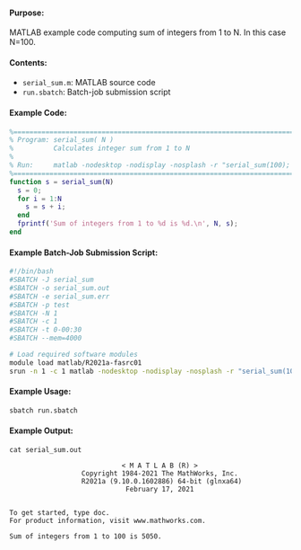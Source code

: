 #### Purpose:

MATLAB example code computing sum of integers from 1 to N. In this case N=100.

#### Contents:

* <code>serial\_sum.m</code>: MATLAB source code
* <code>run.sbatch</code>: Batch-job submission script

#### Example Code:

```matlab
%===========================================================================
% Program: serial_sum( N )
%          Calculates integer sum from 1 to N
%
% Run:     matlab -nodesktop -nodisplay -nosplash -r "serial_sum(100); exit"
%===========================================================================
function s = serial_sum(N) 
  s = 0; 
  for i = 1:N 
    s = s + i; 
  end 
  fprintf('Sum of integers from 1 to %d is %d.\n', N, s); 
end
```


#### Example Batch-Job Submission Script:

```bash
#!/bin/bash
#SBATCH -J serial_sum
#SBATCH -o serial_sum.out
#SBATCH -e serial_sum.err
#SBATCH -p test
#SBATCH -N 1
#SBATCH -c 1
#SBATCH -t 0-00:30
#SBATCH --mem=4000

# Load required software modules
module load matlab/R2021a-fasrc01
srun -n 1 -c 1 matlab -nodesktop -nodisplay -nosplash -r "serial_sum(100); exit"
```

#### Example Usage:

```bash
sbatch run.sbatch
```

#### Example Output:

```
cat serial_sum.out 

                            < M A T L A B (R) >
                  Copyright 1984-2021 The MathWorks, Inc.
                  R2021a (9.10.0.1602886) 64-bit (glnxa64)
                             February 17, 2021

 
To get started, type doc.
For product information, visit www.mathworks.com.
 
Sum of integers from 1 to 100 is 5050.
```
